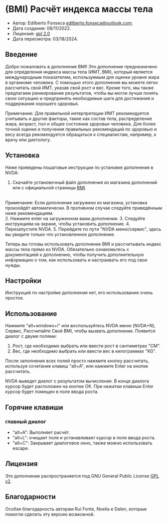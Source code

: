 # (BMI) Расчёт индекса массы тела

* Автор: Edilberto Fonseca <edilberto.fonseca@outlook.com>.
* Дата создания: 08/11/2022.
* Лицензия: [gpl 2.0][1]
* Дата пересмотра: 03/18/2024.

## Введение

Добро пожаловать в дополнение BMI! Это дополнение предназначено для определения индекса массы тела (ИМТ, BMI), который является международным показателем, используемым для оценки уровня жира в организме человека. С помощью этого дополнения вы можете легко рассчитать свой ИМТ, указав свой рост и вес. Кроме того, мы также предлагаем ранжирование результатов, чтобы вы могли лучше понять свою ситуацию и предпринять необходимые шаги для достижения и поддержания хорошего здоровья.

 Примечание: Для правильной интерпретации ИМТ рекомендуется учитывать и другие факторы, такие как состав тела, распределение жира, возраст, пол и общее состояние здоровья человека. Для более точной оценки и получения правильных рекомендаций по здоровью и весу всегда рекомендуется обращаться к специалистам, например, к врачу или диетологу.

## Установка

Ниже приведены пошаговые инструкции по установке дополнения в NVDA:

1. Скачайте установочный файл дополнения из магазина дополнений или с официальной страницы [BMI][1].
<br>
Примечание: Если дополнение загружено из магазина, установка произойдёт автоматически. В противном случае следуйте приведённым ниже рекомендациям.
<br>
2. Нажмите enter на загруженном вами дополнении.
3. Следуйте инструкциям на экране, чтобы установить дополнение.
4. Перезапустите NVDA.
5. Перейдите по пути "NVDA меню/сервис", здесь вы увидите только что установленное дополнение.

Теперь вы готовы использовать дополнение BMI и рассчитывать индекс массы тела прямо из NVDA. Обязательно ознакомьтесь с документацией к дополнению, чтобы получить дополнительную информацию о том, как использовать и настраивать его под свои нужды.

## Настройки

Инструкций по настройке дополнения нет, его использование очень простое.

## Использование

Нажмите "alt+windows+i" или воспользуйтесь NVDA меню (NVDA+N), Сервис, Рассчитайте Свой BMI, чтобы вызвать дополнение. Появится диалог с двумя полями:

1. Рост, где необходимо выбрать или ввести рост в сантиметрах "CM".
2. Вес, где необходимо выбрать или ввести вес в килограммах "KG".

После заполнения всех полей просто нажмите кнопку рассчитать, используя сочетание клавиш "alt+A", или нажмите Enter на кнопке рассчитать.

NVDA выведет диалог с результатом вычисления. В конце диалога курсор будет расположен на кнопке OK. При нажатии клавиши Enter курсор будет помещен в поле ввода роста.

## Горячие клавиши ##

### главный диалог

* "alt+A": Выполняет расчёт.
* "alt+L": очищает поля и устанавливает курсор в поле ввода роста.
* "alt+C": Закрывает диалоговое окно, также можно использовать escape.

## Лицензия

Это дополнение распространяется под GNU General Public License [GPL v2][1].

## Благодарности

Особая благодарность авторам Rui Fonte, Noelia e Dalen, которые помогли сделать эту версию возможной.

[1]: https://www.gnu.org/licenses/gpl-2.0.html
[2]: https://github.com/EdilbertoFonseca/BMI
